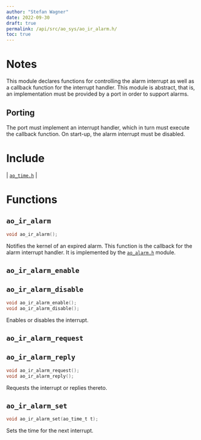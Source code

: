 ```yaml
---
author: "Stefan Wagner"
date: 2022-09-30
draft: true
permalink: /api/src/ao_sys/ao_ir_alarm.h/
toc: true
---
```


# Notes

This module declares functions for controlling the alarm interrupt as well as a callback function for the interrupt handler. This module is abstract, that is, an implementation must be provided by a port in order to support alarms.

## Porting

The port must implement an interrupt handler, which in turn must execute the callback function. On start-up, the alarm interrupt must be disabled.

# Include

| [`ao_time.h`](ao_time.h.md) |

# Functions

## `ao_ir_alarm`

```c
void ao_ir_alarm();
```

Notifies the kernel of an expired alarm. This function is the callback for the alarm interrupt handler. It is implemented by the [`ao_alarm.h`](ao_alarm.h.md) module.

## `ao_ir_alarm_enable`
## `ao_ir_alarm_disable`

```c
void ao_ir_alarm_enable();
void ao_ir_alarm_disable();
```

Enables or disables the interrupt.

## `ao_ir_alarm_request`
## `ao_ir_alarm_reply`

```c
void ao_ir_alarm_request();
void ao_ir_alarm_reply();
```

Requests the interrupt or replies thereto.

## `ao_ir_alarm_set`

```c
void ao_ir_alarm_set(ao_time_t t);
```

Sets the time for the next interrupt.
